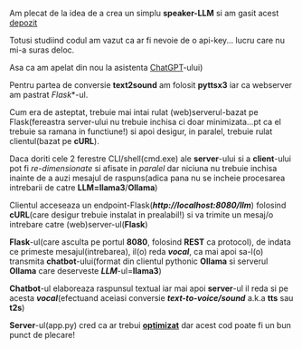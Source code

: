 
Am plecat de la idea de a crea un simplu **speaker-LLM** si am gasit acest [depozit](https://github.com/ThomasJay/SpeakLLM/blob/main/app.py)

Totusi studiind codul am vazut ca ar fi nevoie de o api-key... lucru care nu mi-a suras deloc.

Asa ca am apelat din nou la asistenta [ChatGPT](https://chatgpt.com/c/e5162420-9644-4178-a470-c22fffdbf952)-ului)

Pentru partea de conversie **text2sound** am folosit **pyttsx3** iar ca webserver am pastrat *Flask**-ul.

Cum era de asteptat, trebuie mai intai rulat (web)serverul-bazat pe Flask(fereastra server-ului nu trebuie inchisa ci doar minimizata...pt ca el trebuie sa ramana in functiune!) si apoi desigur, in paralel,  trebuie rulat clientul(bazat pe **cURL**).

Daca doriti cele 2 ferestre CLI/shell(cmd.exe) ale **server**-ului si a **client**-ului pot fi *re-dimensionate* si afisate in *paralel* dar niciuna nu trebuie inchisa inainte de a auzi mesajul de raspuns(adica pana nu se incheie procesarea intrebarii de catre **LLM=llama3**/**Ollama**)


Clientul acceseaza un endpoint-Flask(***http://localhost:8080/llm***) folosind **cURL**(care desigur trebuie instalat in prealabil!) si va trimite un mesaj/o intrebare catre (web)server-ul(**Flask**)

**Flask**-ul(care asculta pe portul **8080**, folosind **REST** ca protocol), de indata ce primeste mesajul(intrebarea), il(o) reda ***vocal***, ca mai apoi sa-l(o) transmita **chatbot**-ului(format din clientul pythonic **Ollama** si serverul **Ollama** care deserveste ***LLM***-ul=**llama3**)

**Chatbot**-ul elaboreaza raspunsul textual iar mai apoi **server**-ul il reda si pe acesta ***vocal***(efectuand aceiasi conversie ***text-to-voice/sound*** a.k.a **tts** sau **t2s**)

**Server**-ul(app.py) cred ca ar trebui [**optimizat**](https://github.com/dylanhogg/awesome-python) dar acest cod poate fi un bun punct de plecare!
